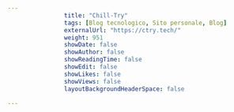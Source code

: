 ---
                title: "Chill-Try"
                tags: [Blog tecnologico, Sito personale, Blog]
                externalUrl: "https://ctry.tech/"
                weight: 951
                showDate: false
                showAuthor: false
                showReadingTime: false
                showEdit: false
                showLikes: false
                showViews: false
                layoutBackgroundHeaderSpace: false
                ---

